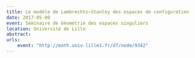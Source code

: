 ```yaml
---
title: Le modèle de Lambrechts–Stanley des espaces de configuration
date: 2017-05-09
event: Séminaire de Géométrie des espaces singuliers
location: Université de Lille
abstract:
urls:
    event: "http://math.univ-lille1.fr/d7/node/9342"
---
```

